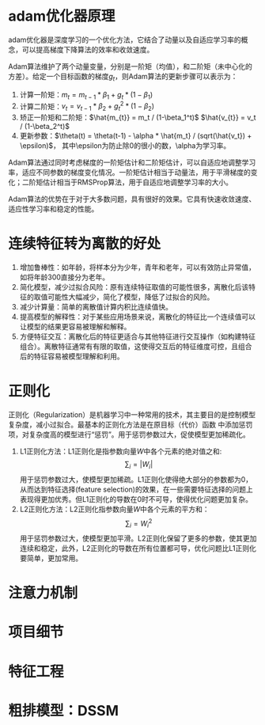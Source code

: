 # adam优化器原理
adam优化器是深度学习的一个优化方法，它结合了动量以及自适应学习率的概念，可以提高梯度下降算法的效率和收敛速度。

Adam算法维护了两个动量变量，分别是一阶矩（均值），和二阶矩（未中心化的方差）。给定一个目标函数的梯度$g_t$，则Adam算法的更新步骤可以表示为：

1.  计算一阶矩：$m_t = m_{t-1} * \beta_1 + g_t * (1-\beta_1)$ 
2.  计算二阶矩：$v_t = v_{t-1} * \beta_2 + g_t^2 * (1-\beta_2)$
3.  矫正一阶矩和二阶矩：$\hat{m_{t}} = m_t / (1-\beta_1^t)$ $\hat{v_{t}} = v_t / (1-\beta_2^t)$ 
4.  更新参数：$\theta(t) = \theta(t-1) - \alpha * \hat{m_t} / (sqrt(\hat{v_t}) + \epsilon)$， 其中\epsilon为防止除0的很小的数，\alpha为学习率。

Adam算法通过同时考虑梯度的一阶矩估计和二阶矩估计，可以自适应地调整学习率，适应不同参数的梯度变化情况。一阶矩估计相当于动量法，用于平滑梯度的变化；二阶矩估计相当于RMSProp算法，用于自适应地调整学习率的大小。

Adam算法的优势在于对于大多数问题，具有很好的效果。它具有快速收敛速度、适应性学习率和稳定的性能。

# 连续特征转为离散的好处
1.  增加鲁棒性：如年龄，将样本分为少年，青年和老年，可以有效防止异常值，如将年龄300直接分为老年。
2.  简化模型，减少过拟合风险：原有连续特征取值的可能性很多，离散化后该特征的取值可能性大幅减少，简化了模型，降低了过拟合的风险。
3.  减少计算量：简单的离散值计算内积比连续值快。
4.  提高模型的解释性：对于某些应用场景来说，离散化的特征比一个连续值可以让模型的结果更容易被理解和解释。
5.  方便特征交互：离散化后的特征更适合与其他特征进行交互操作（如构建特征组合）。离散特征通常有有限的取值，这使得交互后的特征维度可控，且组合后的特征容易被模型理解和利用。
# 正则化
正则化（Regularization）是机器学习中一种常用的技术，其主要目的是控制模型复杂度，减小过拟合。最基本的正则化方法是在原目标（代价）函数 中添加惩罚项，对复杂度高的模型进行“惩罚”。用于惩罚参数过大，促使模型更加稀疏化。
1.  L1正则化方法：L1正则化是指参数向量$W$中各个元素的绝对值之和:
    $$
    \sum_i=|W_i|
    $$
    用于惩罚参数过大，使模型更加稀疏。L1正则化使得绝大部分的参数都为0，从而达到特征选择(feature selection)的效果，在一些需要特征选择的问题上表现得更加优秀。但L1正则化的导数在0时不可导，使得优化问题更加复杂。
2.  L2正则化方法：L2正则化指参数向量$W$中各个元素的平方和：
    $$
    \sum_i=W_i^2
    $$
    用于惩罚参数过大，使模型更加平滑。L2正则化保留了更多的参数，使其更加连续和稳定，此外，L2正则化的导数在所有位置都可导，优化问题比L1正则化要简单，更加常用。
# 注意力机制
# 项目细节
# 特征工程
# 粗排模型：DSSM
